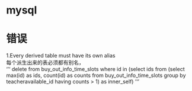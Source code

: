 # mysql


# 错误

1.Every derived table must have its own alias
<br>每个派生出来的表必须都有别名，<br>
‘’‘
delete from buy_out_info_time_slots
where id in (select ids from (select max(id) as ids, count(id) as counts from buy_out_info_time_slots group by teacheravailable_id having counts > 1) as inner_self)
’‘’